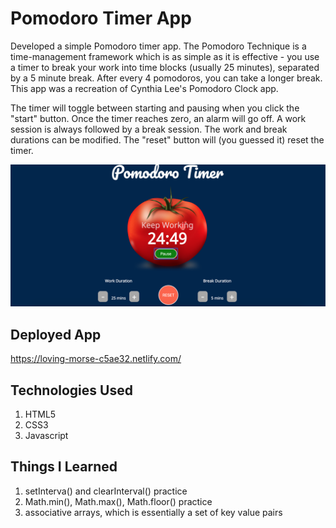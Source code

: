 # Pomodoro Timer App

Developed a simple Pomodoro timer app. The Pomodoro Technique is a time-management framework which is as simple as it is effective - you use a timer to break your work into time blocks (usually 25 minutes), separated by a 5 minute break. After every 4 pomodoros, you can take a longer break. This app was a recreation of Cynthia Lee's Pomodoro Clock app. 

The timer will toggle between starting and pausing when you click the "start" button. Once the timer reaches zero, an alarm will go off. A work session is always followed by a break session. The work and break durations can be modified.
The "reset" button will (you guessed it) reset the timer.

![alt text](https://github.com/cpak125/Pomodoro_Timer_App/blob/master/screenshot.png)

## Deployed App
https://loving-morse-c5ae32.netlify.com/

## Technologies Used
1. HTML5
2. CSS3
3. Javascript

## Things I Learned
1. setInterva() and clearInterval() practice
2. Math.min(), Math.max(), Math.floor() practice
3. associative arrays, which is essentially a set of key value pairs